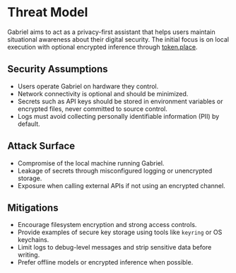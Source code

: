 # Threat Model

Gabriel aims to act as a privacy-first assistant that helps users maintain situational awareness about their digital security. The initial focus is on local execution with optional encrypted inference through [token.place](https://github.com/futuroptimist/token.place).

## Security Assumptions

- Users operate Gabriel on hardware they control.
- Network connectivity is optional and should be minimized.
- Secrets such as API keys should be stored in environment variables or encrypted files, never committed to source control.
- Logs must avoid collecting personally identifiable information (PII) by default.

## Attack Surface

- Compromise of the local machine running Gabriel.
- Leakage of secrets through misconfigured logging or unencrypted storage.
- Exposure when calling external APIs if not using an encrypted channel.

## Mitigations

- Encourage filesystem encryption and strong access controls.
- Provide examples of secure key storage using tools like `keyring` or OS keychains.
- Limit logs to debug-level messages and strip sensitive data before writing.
- Prefer offline models or encrypted inference when possible.
